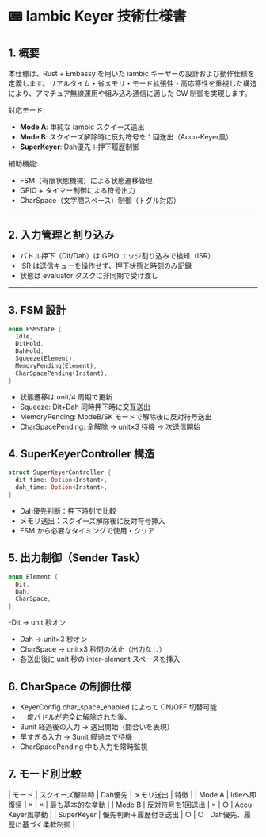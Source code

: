 # 📟 Iambic Keyer 技術仕様書

## 1. 概要
本仕様は、Rust + Embassy を用いた iambic キーヤーの設計および動作仕様を定義します。リアルタイム・省メモリ・モード拡張性・高応答性を重視した構造により、アマチュア無線運用や組み込み通信に適した CW 制御を実現します。

対応モード:
- **Mode A**: 単純な iambic スクイーズ送出
- **Mode B**: スクイーズ解除時に反対符号を 1 回送出（Accu-Keyer風）
- **SuperKeyer**: Dah優先＋押下履歴制御

補助機能:
- FSM（有限状態機械）による状態遷移管理
- GPIO + タイマー制御による符号出力
- CharSpace（文字間スペース）制御（トグル対応）

---

## 2. 入力管理と割り込み
- パドル押下（Dit/Dah）は GPIO エッジ割り込みで検知（ISR）
- ISR は送信キューを操作せず、押下状態と時刻のみ記録
- 状態は evaluator タスクに非同期で受け渡し

---

## 3. FSM 設計
```rust
enum FSMState {
  Idle,
  DitHold,
  DahHold,
  Squeeze(Element),
  MemoryPending(Element),
  CharSpacePending(Instant),
}
```

- 状態遷移は unit/4 周期で更新
- Squeeze: Dit+Dah 同時押下時に交互送出
- MemoryPending: ModeB/SK モードで解除後に反対符号送出
- CharSpacePending: 全解除 → unit×3 待機 → 次送信開始

## 4. SuperKeyerController 構造
```rust
struct SuperKeyerController {
  dit_time: Option<Instant>,
  dah_time: Option<Instant>,
}
```
- Dah優先判断：押下時刻で比較
- メモリ送出：スクイーズ解除後に反対符号挿入
- FSM から必要なタイミングで使用・クリア

## 5. 出力制御（Sender Task）
```rust
enum Element {
  Dit,
  Dah,
  CharSpace,
}
```
-Dit → unit 秒オン
- Dah → unit×3 秒オン
- CharSpace → unit×3 秒間の休止（出力なし）
- 各送出後に unit 秒の inter-element スペースを挿入


## 6. CharSpace の制御仕様
- KeyerConfig.char_space_enabled によって ON/OFF 切替可能
- 一度パドルが完全に解除された後、
- 3unit 経過後の入力 → 送出開始（間合いを表現）
- 早すぎる入力 → 3unit 経過まで待機
- CharSpacePending 中も入力を常時監視

## 7. モード別比較
| モード | スクイーズ解除時 | Dah優先 | メモリ送出 | 特徴 | 
| Mode A | Idleへ即復帰 | × | × | 最も基本的な挙動 | 
| Mode B | 反対符号を1回送出 | × | ○ | Accu-Keyer風挙動 | 
| SuperKeyer | 優先判断＋履歴付き送出 | ○ | ○ | Dah優先、履歴に基づく柔軟制御 | 




